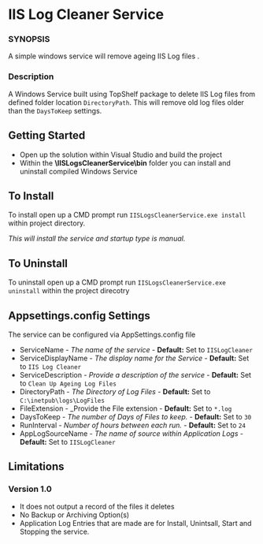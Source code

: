 # IIS Log Cleaner Service
 
### SYNOPSIS

A simple windows service will remove ageing IIS Log files . 

### Description
A Windows Service built using TopShelf package to delete IIS Log files from defined folder location `DirectoryPath`. 
This will remove old log files older than the `DaysToKeep` settings. 

## Getting Started

* Open up the solution within Visual Studio and build the project
* Within the **\IISLogsCleanerService\bin** folder you can install and uninstall compiled Windows Service

## To Install 
To install open up a CMD prompt run `IISLogsCleanerService.exe install` within project directory. 

_This will install the service and startup type is manual._

## To Uninstall
To uninstall open up a CMD prompt run `IISLogsCleanerService.exe uninstall` within the project direcotry

## Appsettings.config Settings

The service can be configured via AppSettings.config file 

* ServiceName - _The name of the service_  - **Default:** Set to `IISLogCleaner`
* ServiceDisplayName - _The display name for the Service_ - **Default:** Set to `IIS Log Cleaner`
* ServiceDescription - _Provide a description of the service_ - **Default:** Set to `Clean Up Ageing Log Files`
* DirectoryPath - _The Directory of Log Files_ - **Default:** Set to `C:\inetpub\logs\LogFiles`
* FileExtension - _Provide the File extension - **Default:** Set to `*.log` 
* DaysToKeep - _The number of Days of Files to keep._ - **Default:** Set to `30`
* RunInterval - _Number of hours between each run._ - **Default:** Set to `24`
* AppLogSourceName - _The name of source within Application Logs_ - **Default:** Set to `IISLogCleaner`

## Limitations

### Version 1.0
- It does not output a record of the files it deletes
- No Backup or Archiving Option(s)
- Application Log Entries that are made are for Install, Unintsall, Start and Stopping the service.
